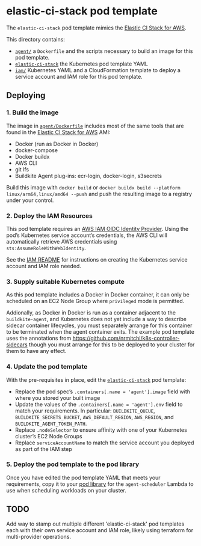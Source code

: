 # elastic-ci-stack pod template

The `elastic-ci-stack` pod template mimics the
[Elastic CI Stack for AWS](https://github.com/buildkite/elastic-ci-stack-for-aws).

This directory contains:

- [`agent/`](agent) a `Dockerfile` and the scripts necessary to build an image
for this pod template.
- [`elastic-ci-stack`](elastic-ci-stack) the Kubernetes pod template YAML
- [`iam/`](iam) Kubernetes YAML and a CloudFormation template to deploy a
service account and IAM role for this pod template.

## Deploying

### 1. Build the image

The image in [`agent/Dockerfile`](agent/Dockerfile) includes most of the same
tools that are found in the
[Elastic CI Stack for AWS](https://github.com/buildkite/elastic-ci-stack-for-aws)
AMI:

- Docker (run as Docker in Docker)
- docker-compose
- Docker buildx
- AWS CLI
- git lfs
- Buildkite Agent plug-ins: ecr-login, docker-login, s3secrets

Build this image with `docker build` or
`docker buildx build --platform linux/arm64,linux/amd64 --push` and push the
resulting image to a registry under your control.

### 2. Deploy the IAM Resources

This pod template requires an
[AWS IAM OIDC Identity Provider](https://docs.aws.amazon.com/IAM/latest/UserGuide/id_roles_providers_create_oidc.html).
Using the pod’s Kubernetes service account’s credentials, the AWS CLI will
automatically retrieve AWS credentials using `sts:AssumeRoleWithWebIdentity`.

See the [IAM README](iam) for instructions on creating the Kubernetes service
account and IAM role needed.

### 3. Supply suitable Kubernetes compute

As this pod template includes a Docker in Docker container, it can only be
scheduled on an EC2 Node Group where `privileged` mode is permitted.

Addionally, as Docker in Docker is run as a container adjacent to the
`buildkite-agent`, and Kubernetes does not yet include a way to describe sidecar
container lifecycles, you must separately arrange for this container to be
terminated when the agent container exits. The example pod template uses the
annotations from https://github.com/nrmitchi/k8s-controller-sidecars though you
must arrange for this to be deployed to your cluster for them to have any
effect.

### 4. Update the pod template

With the pre-requisites in place, edit the [`elastic-ci-stack`](elastic-ci-stack)
pod template:

- Replace the pod spec’s `.containers[.name = 'agent'].image` field with where
you stored your built image
- Update the values of the `.containers[.name = 'agent'].env` field to match
your requirements. In particular: `BUILDKITE_QUEUE`, `BUILDKITE_SECRETS_BUCKET`,
`AWS_DEFAULT_REGION`, `AWS_REGION`, and `BUILDKITE_AGENT_TOKEN_PATH`.
- Replace `.nodeSelector` to ensure affinity with one of your Kubernetes
cluster’s EC2 Node Groups
- Replace `serviceAccountName` to match the service account you deployed as part
of the IAM step

### 5. Deploy the pod template to the pod library

Once you have edited the pod template YAML that meets your requirements, copy it
to your [pod library](../) for the `agent-scheduler` Lambda to use when
scheduling workloads on your cluster.

## TODO

Add way to stamp out multiple different 'elastic-ci-stack' pod templates
each with their own service account and IAM role, likely using terraform
for multi-provider operations.
